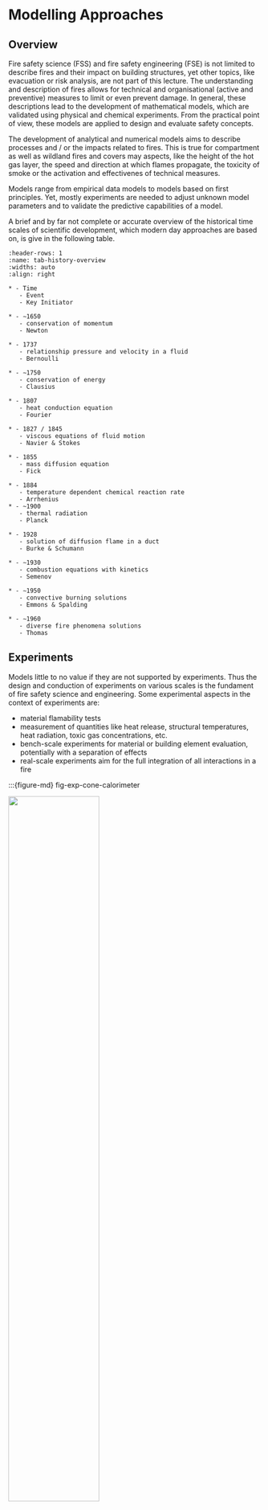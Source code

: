 # Modelling Approaches

## Overview

Fire safety science (FSS) and fire safety engineering (FSE) is not limited to describe fires and their impact on building structures, yet other topics, like evacuation or risk analysis, are not part of this lecture. The understanding and description of fires allows for technical and organisational (active and preventive) measures to limit or even prevent damage. In general, these descriptions lead to the development of mathematical models, which are validated using physical and chemical experiments. From the practical point of view, these models are applied to design and evaluate safety concepts. 

The development of analytical and numerical models aims to describe processes and / or the impacts related to fires. This is true for compartment as well as wildland fires and covers may aspects, like the height of the hot gas layer, the speed and direction at which flames propagate, the toxicity of smoke or the activation and effectivenes of technical measures. 

Models range from empirical data models to models based on first principles. Yet, mostly experiments are needed to adjust unknown model parameters and to validate the predictive capabilities of a model.

A brief and by far not complete or accurate overview of the historical time scales of scientific development, which modern day approaches are based on, is give in the following table.


```{list-table} Brief historic overview of scientific development
:header-rows: 1
:name: tab-history-overview
:widths: auto
:align: right

* - Time 
   - Event
   - Key Initiator
   
* - ∼1650
   - conservation of momentum
   - Newton

* - 1737 
   - relationship pressure and velocity in a fluid
   - Bernoulli
   
* - ∼1750
   - conservation of energy
   - Clausius
   
* - 1807
   - heat conduction equation
   - Fourier
   
* - 1827 / 1845
   - viscous equations of fluid motion
   - Navier & Stokes
   
* - 1855
   - mass diffusion equation
   - Fick
   
* - 1884
   - temperature dependent chemical reaction rate
   - Arrhenius
* - ~1900
   - thermal radiation
   - Planck
   
* - 1928
   - solution of diffusion flame in a duct
   - Burke & Schumann
   
* - ∼1930
   - combustion equations with kinetics
   - Semenov
   
* - ∼1950
   - convective burning solutions
   - Emmons & Spalding
   
* - ∼1960
   - diverse fire phenomena solutions
   - Thomas
```

## Experiments

Models little to no value if they are not supported by experiments. Thus the design and conduction of experiments on various scales is the fundament of fire safety science and engineering. Some experimental aspects in the context of experiments are: 
* material flamability tests
* measurement of quantities like heat release, structural temperatures, heat radiation, toxic gas concentrations, etc.
* bench-scale experiments for material or building element evaluation, potentially with a separation of effects
* real-scale experiments aim for the full integration of all interactions in a fire

:::{figure-md} fig-exp-cone-calorimeter

<img src="./figs/cone_calorimeter.png" width="60%">

Example for a bench-scale experimente: a cone calorimeter. The sample size is about $\sf\small 10~cm \times 10~cm$.
:::

:::{figure-md} fig-exp-orpheus

<img src="./figs/orpheus.jpeg" width="60%">

Example for a real-scale experimente: hot gas experiments within a metro station. These experiments were conducted by I.F.I. Aachen, Germany, within the [ORPHEUS](http://www.orpheus-projekt.de) project.
:::

Experiments differ from test. While a test checks for a property or a result, there is no explicit aim to gain scientific insight from it. In an experiment the outcome is designed with an open question and aims to extend the knowledge base with new findigs. 

## Analytical Models

The first level of models are analytical models. They are either based on empirical data and are thus just their mathematical representation. Or, they are based on fundamental approximations and symmetries, which lead to an closed analytical solution. 

Despite their, sometimes very limitting, approximations, they offer a tool to quickly estimate the quantites of interest. In addition, they can be directly integrated into other, potentially more complex, models. Another important aspect is, that analytical models can be checked by a reader, as it is in general possible to write down all needed input parameters. 

Of course, due to the underlying simplifications and assumptions, their applicability is limited.

**Example – Plume Temperature**

The measurement of the local gas temperature in a plume leads to an empirical description for the time averaged values. Based on measurements like in {numref}`fig-exp-plume-profile`, an mathematical formulation can be derived to describe the observarions. 

:::{figure-md} fig-exp-plume-profile

<img src="./figs/plume-profile-yokoi.png" width="40%">

Example for experimentally captured normalised temperature profiles of a plume. Source: {cite}`Yokoi.1960`.
:::

The temperature rise $\mf \Delta T$ in a turbulent plume may be generally approximated by:

$$
\mf \Delta T(z, r) = T_m(z) \cdot\exp\left(-\beta\left(\frac{r}{b(z)}\right)^2\right)
$$ (eq-deltaT-plume)

where
* $\mf z,r$: height above plume source and distance from centerline
* $\mf b(z)$: plume radius
* $\mf \beta$: empirical constant ≈ 1
* $\mf T_m(z)$: centerline temperature (at z)

**Example – Mass Flow**

With analytical desriptions of plumes and other phenomena, it becomes possible to investigate the impact and fire protection measures in compartment fires. An example for this is the estimation of the plume mass flow $\mf \dm_{pl}$ from a fire with a given heat release $\mf \dQ$. This way it becomes possible, e.g., to pose requirements of a smoke extraction system.

```{margin} Derivates
In this script the following short forms for derivatives are used:

* time derivative:

$$\mf \dot{\phi} = \frac{d\phi}{dt}$$

* spatial derivatives:

$$\mf \phi' = \frac{d\phi}{dl}$$

$$\mf \phi'' = \frac{d\phi}{dA}$$

$$\mf \phi''' = \frac{d\phi}{dV}$$
```

:::{figure-md} fig-exp-analytical-mass-flow

<img src="./figs/compartment_flow_central_labeled.svg" width="80%">

Illustration of the quantities involved in the analytical estimation of the plume mass flow $\mf \dm_{pl}$.
:::

Following, e.g. {cite}`VDI-6019-2`, the plume mass flow $\mf \dm_{pl}$ can be directly computed, whereas two regimes need to be considered separately. These are distinguished by the ratio of the distance of the fire to the smoke layer $\mf z_{eff}$ and the square root of the fire area $\mf A_{fire}$, i.e. $\sf \sqrt{A_{fire}}$. 

**Jet formation regime**

In the case of 

$$ 
\mf \frac{z_{eff}}{\sqrt{A_{fire}}} \le 2 \quad ,
$$ (eq-zA-ratio)

the mass flow can be computed as

$$
\mf \dm_{pl} = C_1 \cdot z^{1.5}_{eff}\cdot \sqrt{4\pi A_{fire}}\quad .
$$ (eq-dmpl-jet)

The free parameter, here the induction coefficient $\mf C_1$, takes a value of $\mf 0.19~kg\,m^{-5/2}\,s^{–1}$.

The solution in equation {eq}`eq-dmpl-jet` only depends on gemetrical values, the heat release rate has no impact here. The solution is simple, yet there are a assumptions, which have to be satisfied. A few of them are:    

* the considered compartment is a single storey smoke reservoir
* the minimum compartment height is $\mf 4.0~m$
* the room temperature is lower than smoke gas temperature
* it is only valid for fires with a power of $\mf 8~kW$ to $\mf 30~kW$ with a specific heat release rate per area of $\mf 200~kW/m^2$ to $\mf 1800~kW/m^2$
* the fire source diameter $\mf d_{fire}$ is between $\mf 0.4~m$ and $\mf 9~m$

**Similarity regime**

If the equation {eq}`eq-zA-ratio` is not valid, the plume is in the so called similarity regime. Here the plume can be handled as an undisturbed plume, as the distance to smoke layer is large compared to the initial width of the plume. In this case there are multiple possible approaches to describe the plume. One of them is based on the Heskestad plume model and predicts the plume mass flow as

$$
\mf \dm_{pl} = C_2\cdot \dQ_{conv}\cdot \left( z_{eff} - z_0 \right)^{5/3} \quad .
$$ (eq-dmpl-similarity)

The additional quantities needed for the evaluation are:

* The convective part of the heat release rate $\mf \dQ_{conv}$, which can be estimated as 70% of the total heat release rate, i.e. 

  $$
  \mf \dQ_{conv} = 0.7 \dQ \quad.
  $$

* A virtual origin of the plume, which is located at a distance $\mf z_0$. There exist various ways to compute it, yet one of them is given by

  $$
  \mf z_0 = -1.02 d_{fire} + 0.083 \dQ^{0.4} \quad.
  $$
  where the diameter of the fire is denoted as $\mf d_{fire}$.

* The value of the induction coefficient $\mf C_2$ is about $\mf 0.071~kg \left(kW\,s^3\,m^5\right)^{-1/3}$.

This model leads to valid predictions, if the following conditions are met:

* the fire area is compact, i.e. of a shape that can be represented as a circle or  a square,
* the ambient temerature of the plume is constant, and
* the environment is not disturbing the plume. 

## Single Compartment Fire

For the illustration of the following models, a canonical compartment fire setup is used, see {numref}`fig-compartment-flow-basic`. It consists of a single compartment with a localised fire. The only opening to the ambient is a door.

:::{figure-md} fig-compartment-flow-basic

<img src="./figs/compartment_door_flow_labeled.svg" width="60%">

Flows and regimes in a canonical compartment fire with a single opening, here a door.
:::

In a very simplified representation, the following phenomena can be observed:

* A smoke layer builds up below the ceiling of the compartment, which creates a stratification. The hot combustion products and the entreined air are transported from the fire to the smoke layer due to buoyancy -- this is the plume.
* The hot smoke layer grows downwards until it reaches the top of the door opening and hot gas can leave the compartment and forms a spill plume.
* At the door opening, hot gas leaves the compartment in the top region of the opening, while fresh cold air enters the compartment in the lower region.

## Zone Models

The above figure {numref}`fig-compartment-flow-basic` indicates that the domain of interest can be separated into two zone: an upper and a lower layer, see {numref}`fig-two-zone-model`. Zone models use this separation to simplify the overall scenario and predict the physical, e.g. temperature, and geometrical, e.g. height, properties of the zones.

:::{figure-md} fig-two-zone-model

<img src="./figs/compartment_zone_model.svg" width="60%">

Illustration of a simple two zone – the upper hot and the lower cold gas layer – model.
:::

* outline computed quatities
* one for each layer, u and l

* example CFAST, see documentation

* funamental equations

```{margin} Note:
The according fundamental thermodynamical relations will be introduced in following section of the lecture. This section is just meant to demonstrate the general approach of zone models.
```

In the following, the [Consolidated Fire And Smoke Transport (CFAST)](https://pages.nist.gov/cfast/index.html) model {cite}`CFAST7-TR.2021` is used to demonstrate the approach of zone models. Here, the physical quantities like temperature $\mf T_i$, volume $\mf V_i$, and pressure $\mf p$ for each layer, i.e. $\mf i\in [u,l]$, are computed. These are single values, which represent the whole zone. 

Using the ideal gas law, equation {eq}`eq-zone-model-ideal-gas-law`, the mass $\mf m_i$ of a layer can be computed. 

$$
\mf PV_i = m_i R T_i
$$ (eq-zone-model-ideal-gas-law)

Where $\mf R$ is the specific gas constant, here with a value of approximately $\mf 290~J\,kg^{-1}\,K^{-1}$ for air. The change of internal energy of a zone is described by the sum of all heat sources $\mf \dq_i$ and the work done by the change of the layer's volume, i.e. $\mf p\cdot dV_i/dt$:

$$
\mf \frac{d}{dt}\left( c_v m_i T_i\right) = \dq_i - p\frac{dV_i}{dt}\quad,
$$ (eq-zone-model-internal-energy)

with the specific heat capacity at constant volume $\mf c_v$. 

Besides the handling of boundary coditions and other additional processes, a set of coupled ordinary differential equations is derived to prescribe the evolution of the pressure 

$$
\mf \frac{dp}{dt} = \frac{\gamma - 1}{V} (\dq_l + \dq_u)\quad, and
$$ (eq-zone-mode-pressure)

the upper volume 

$$
\mf \frac{dV_u}{dt} = \frac{1}{p\gamma}\left((\gamma-1)\dq_u - V_u \frac{dp}{dt}  \right)\quad ,
$$ (eq-zone-mode-vu)

where the lower volume $\mf V_l$ can be computed with the given total volumen of the compartment $\mf V$ as $\mf V_l = V - V_u$. The temperature development in each layer is given by 

$$
\mf \frac{dT_u}{dt} = \frac{1}{c_p m_u}\left( \dq_u - c_p \dm_u T_u + V_u \frac{dp}{dt}\right)\quad, and
$$ (eq-zone-mode-Tu)

$$
\mf \frac{dT_l}{dt} = \frac{1}{c_p m_l}\left( \dq_l - c_p \dm_l T_l + V_l \frac{dp}{dt}\right)\quad .
$$ (eq-zone-mode-Tl)

This set of equations can be numericaly solved and leads to a time-dependent solution for the four stated quantities.

## Field Models

While zone models decompose the domain of interest into few regions, field models discretise the volume with a three-dimensional mesh, see {numref}`fig-field-model`. This discretisation is needed to numerically solve a set of partial differential equations for quantities like density, velocity, pressure and enthalpy in each node of the mesh. 

:::{figure-md} fig-field-model

<img src="./figs/compartment_field_model.svg" width="60%">

Illustration of the domain discretisation in a field model.
:::

The solid objects in the domain have to be represented in the mesh and at these positions, boundary conditions need to be evaluated. As a result of the according numerical solution procedure, a spatially and temporaly resolved values for the above mentioned quantites is computed, see {numref}`fig-field-model-temperatures` for an illustrative representation of a temperature field at one point in time.

:::{figure-md} fig-field-model-temperatures

<img src="./figs/compartment_field_model_temperatures.svg" width="60%">

Illustration of the temperature values in each element (cell) of the domain discretisation.
:::

The main content of this lecture are the numerical models and solution approaches applied in field models. This methodology is in general called computational fluid dynamics (CFD), where fire simulations are a specialised topic within a very broad range of applications. The simulation model described in this lecture is the [Fire Dynamics Simulator (FDS)](https://pages.nist.gov/fds-smv/index.html). 
